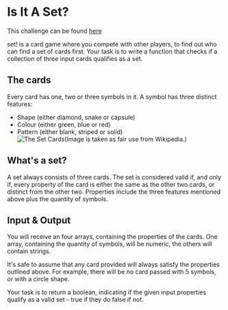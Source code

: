 # Is It A Set?

This challenge can be found [here](https://www.codewars.com/kata/5fddfbe6a65636001cc4fcd2)

set! is a card game where you compete with other players, to find out who can find a set of cards first.
Your task is to write a function that checks if a collection of three input cards qualifies as a set.

## The cards
Every card has one, two or three symbols in it. A symbol has three distinct features:

- Shape (either diamond, snake or capsule)
- Colour (either green, blue or red)
- Pattern (either blank, striped or solid)
![The Set Cards(Image is taken as fair use from Wikipedia.)](https://upload.wikimedia.org/wikipedia/commons/8/8f/Set-game-cards.png)

## What's a set?
A set always consists of three cards. The set is considered valid if, and only if, every property of the card is either the same as the other two cards, or distinct from the other two. Properties include the three features mentioned above plus the quantity of symbols.

## Input & Output
You will receive an four arrays, containing the properties of the cards. One array, containing the quantity of symbols, will be numeric, the others will contain strings.

It's safe to assume that any card provided will always satisfy the properties outlined above. For example, there will be no card passed with 5 symbols, or with a circle shape.

Your task is to return a boolean, indicating if the given input properties qualify as a valid set - true if they do false if not.